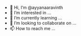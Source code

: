 - 👋 Hi, I’m @ayyanaaravinth
- 👀 I’m interested in ...
- 🌱 I’m currently learning ...
- 💞️ I’m looking to collaborate on ...
- 📫 How to reach me ...

<!---
ayyanaaravinth/ayyanaaravinth is a ✨ special ✨ repository because its `README.md` (this file) appears on your GitHub profile.
You can click the Preview link to take a look at your changes.
--->
